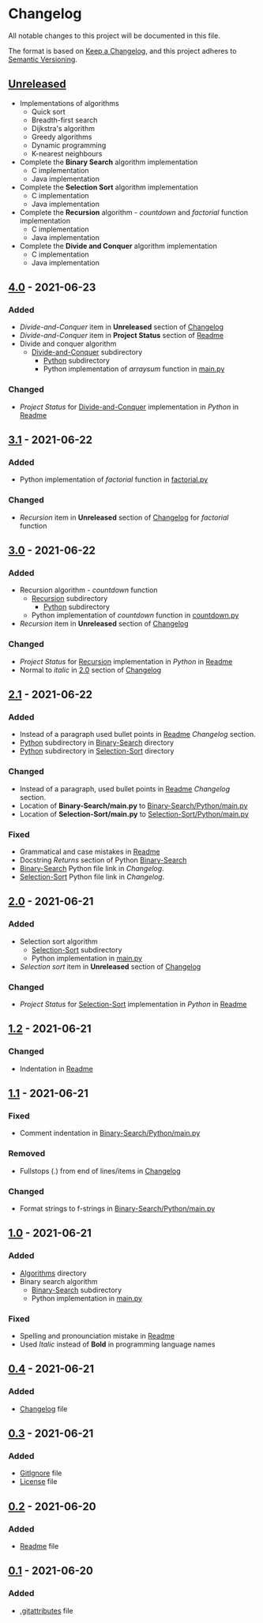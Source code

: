 # Changelog

All notable changes to this project will be documented in this file.

The format is based on
[Keep a Changelog](https://keepachangelog.com/en/1.0.1/), and this project
adheres to [Semantic Versioning](https://semver.org/spec/v2.0.1.html).

## [Unreleased]

- Implementations of algorithms
  - Quick sort
  - Breadth-first search
  - Dijkstra's algorithm
  - Greedy algorithms
  - Dynamic programming
  - K-nearest neighbours
- Complete the **Binary Search** algorithm implementation
  - C implementation
  - Java implementation
- Complete the **Selection Sort** algorithm implementation
  - C implementation
  - Java implementation
- Complete the **Recursion** algorithm - *countdown* and *factorial* function
  implementation
  - C implementation
  - Java implementation
- Complete the **Divide and Conquer** algorithm implementation
  - C implementation
  - Java implementation

## [4.0] - 2021-06-23

### Added

- *Divide-and-Conquer* item in **Unreleased** section of
  [Changelog](CHANGELOG.md)
- *Divide-and-Conquer* item in **Project Status** section of
  [Readme](README.md)
- Divide and conquer algorithm
  - [Divide-and-Conquer](Algorithms/Divide-and-Conquer) subdirectory
    - [Python](Algorithms/Divide-and-Conquer/Python) subdirectory
    - Python implementation of *arraysum* function in
      [main.py](Algorithms/Divide-and-Conquer/Python/main.py)

### Changed

- *Project Status* for
  [Divide-and-Conquer](Algorithms/Divide-and-Conquer/Python/main.py)
  implementation in *Python* in [Readme](README.md)

## [3.1] - 2021-06-22

### Added

- Python implementation of *factorial* function in
  [factorial.py](Algorithms/Recursion/Python/factorial.py)

### Changed

- *Recursion* item in **Unreleased** section of [Changelog](CHANGELOG.md) for
  *factorial* function

## [3.0] - 2021-06-22

### Added

- Recursion algorithm - *countdown* function
  - [Recursion](Algorithms/Recursion) subdirectory
    - [Python](Algorithms/Recursion/Python) subdirectory
  - Python implementation of *countdown* function in
    [countdown.py](Algorithms/Recursion/Python/countdown.py)
- *Recursion* item in **Unreleased** section of [Changelog](CHANGELOG.md)

### Changed

- *Project Status* for
  [Recursion](Algorithms/Recursion/Python/countdown.py) implementation in
  *Python* in [Readme](README.md)
- Normal to *italic* in [2.0](#20---2021-06-21) section of
  [Changelog](CHANGELOG.md)

## [2.1] - 2021-06-22

### Added

- Instead of a paragraph used bullet points in [Readme](README.md) *Changelog*
  section.
- [Python](Algorithms/Binary-Search/Python) subdirectory in
  [Binary-Search](Algorithms/Binary-Search) directory
- [Python](Algorithms/Selection-Sort/Python) subdirectory in
  [Selection-Sort](Algorithms/Selection-Sort) directory

### Changed

- Instead of a paragraph, used bullet points in [Readme](README.md) *Changelog*
  section.
- Location of **Binary-Search/main.py** to
  [Binary-Search/Python/main.py](Algorithms/Binary-Search/Python/main.py)
- Location of **Selection-Sort/main.py** to
  [Selection-Sort/Python/main.py](Algorithms/Selection-Sort/Python/main.py)

### Fixed

- Grammatical and case mistakes in [Readme](README.md)
- Docstring *Returns* section of Python
  [Binary-Search](Algorithms/Binary-Search/Python/main.py)
- [Binary-Search](Algorithms/Binary-Search/Python/main.py) Python file link in
  *Changelog*.
- [Selection-Sort](Algorithms/Selection-Sort/Python/main.py) Python file link
  in *Changelog*.

## [2.0] - 2021-06-21

### Added

- Selection sort algorithm
  - [Selection-Sort](Algorithms/Selection-Sort) subdirectory
  - Python implementation in
    [main.py](Algorithms/Selection-Sort/Python/main.py)
- *Selection sort* item in **Unreleased** section of [Changelog](CHANGELOG.md)

### Changed

- *Project Status* for
  [Selection-Sort](Algorithms/Selection-Sort/Python/main.py) implementation in
  *Python* in [Readme](README.md)

## [1.2] - 2021-06-21

### Changed

- Indentation in [Readme](README.md)

## [1.1] - 2021-06-21

### Fixed

- Comment indentation in
  [Binary-Search/Python/main.py](Algorithms/Binary-Search/Python/main.py)

### Removed

- Fullstops (.) from end of lines/items in [Changelog](CHANGELOG.md)

### Changed

- Format strings to f-strings in
  [Binary-Search/Python/main.py](Algorithms/Binary-Search/Python/main.py)

## [1.0] - 2021-06-21

### Added

- [Algorithms](Algorithms) directory
- Binary search algorithm
  - [Binary-Search](Algorithms/Binary-Search) subdirectory
  - Python implementation in [main.py](Algorithms/Binary-Search/Python/main.py)

### Fixed

- Spelling and pronounciation mistake in [Readme](README.md)
- Used *Italic* instead of **Bold** in programming language names

## [0.4] - 2021-06-21

### Added

- [Changelog](CHANGELOG.md) file

## [0.3] - 2021-06-21

### Added

- [GitIgnore](.gitignore) file
- [License](LICENSE) file

## [0.2] - 2021-06-20

### Added

- [Readme](README.md) file

## [0.1] - 2021-06-20

### Added

- [.gitattributes](.gitattributes) file

[Unreleased]: https://github.com/KumarjitDas/Algorithms/compare/v4.0...HEAD
[4.0]: https://github.com/KumarjitDas/Algorithms/compare/v3.1...v4.0
[3.1]: https://github.com/KumarjitDas/Algorithms/compare/v3.0...v3.1
[3.0]: https://github.com/KumarjitDas/Algorithms/compare/v2.1...v3.0
[2.1]: https://github.com/KumarjitDas/Algorithms/compare/v2.0...v2.1
[2.0]: https://github.com/KumarjitDas/Algorithms/compare/v1.2...v2.0
[1.2]: https://github.com/KumarjitDas/Algorithms/compare/v1.1...v1.2
[1.1]: https://github.com/KumarjitDas/Algorithms/compare/v1.0...v1.1
[1.0]: https://github.com/KumarjitDas/Algorithms/compare/v0.4...v1.0
[0.4]: https://github.com/KumarjitDas/Algorithms/compare/v0.3...v0.4
[0.3]: https://github.com/KumarjitDas/Algorithms/compare/v0.2...v0.3
[0.2]: https://github.com/KumarjitDas/Algorithms/compare/v0.1...v0.2
[0.1]: https://github.com/KumarjitDas/Algorithms/releases/tag/v0.1
